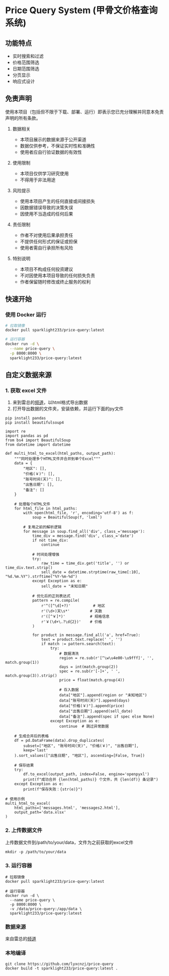 # Price Query System (甲骨文价格查询系统)

## 功能特点

- 实时搜索和过滤
- 价格范围筛选
- 日期范围筛选
- 分页显示
- 响应式设计


## 免责声明

使用本项目（包括但不限于下载、部署、运行）即表示您已充分理解并同意本免责声明的所有条款。

1. 数据相关
   - 本项目展示的数据来源于公开渠道
   - 数据仅供参考，不保证实时性和准确性
   - 使用者应自行验证数据的有效性

2. 使用限制
   - 本项目仅供学习研究使用
   - 不得用于非法用途

3. 风险提示
   - 使用本项目产生的任何直接或间接损失
   - 因数据错误导致的决策失误
   - 因使用不当造成的任何后果

4. 责任限制
   - 作者不对使用后果承担责任
   - 不提供任何形式的保证或担保
   - 使用者需自行承担所有风险

5. 特别说明
   - 本项目不构成任何投资建议
   - 不对因使用本项目导致的任何损失负责
   - 作者保留随时修改或终止服务的权利
  

## 快速开始
### 使用 Docker 运行

```bash
# 拉取镜像
docker pull sparklight233/price-query:latest

# 运行容器
docker run -d \
  --name price-query \
  -p 8000:8000 \
  sparklight233/price-query:latest
```

## 自定义数据来源


### 1. 获取 excel 文件
1. 来到雷总的[频道](https://t.me/masta_ee)，以html格式导出数据
2. 打开导出数据的文件夹，安装依赖，并运行下面的py文件

```
pip install pandas
pip install beautifulsoup4
```


```
import re
import pandas as pd
from bs4 import BeautifulSoup
from datetime import datetime

def multi_html_to_excel(html_paths, output_path):
    """同时处理多个HTML文件并合并到单个Excel"""
    data = {
        "地区": [],
        "价格(￥)": [],
        "账号时间(天)": [],
        "出售日期": [],
        "备注": []
    }

    # 处理每个HTML文件
    for html_file in html_paths:
        with open(html_file, 'r', encoding='utf-8') as f:
            soup = BeautifulSoup(f, 'lxml')

        # 复用之前的解析逻辑
        for message in soup.find_all('div', class_='message'):
            time_div = message.find('div', class_='date')
            if not time_div:
                continue

            # 时间处理增强
            try:
                raw_time = time_div.get('title', '') or time_div.text.strip()
                sell_date = datetime.strptime(raw_time[:10], "%d.%m.%Y").strftime("%Y-%m-%d")
            except Exception as e:
                sell_date = "未知日期"

            # 优化后的正则表达式
            pattern = re.compile(
                r'^([^\d]+?)'          # 地区
                r'(\d+)天\s*'         # 天数
                r'([^￥]*)'           # 规格信息
                r'￥(\d+\.?\d{2})'    # 价格
            )

            for product in message.find_all('a', href=True):
                text = product.text.replace(' ', '')
                if match := pattern.search(text):
                    try:
                        # 数据清洗
                        region = re.sub(r'[^\w\u4e00-\u9fff]', '', match.group(1))
                        days = int(match.group(2))
                        spec = re.sub(r'[-]+', ' ', match.group(3)).strip()
                        price = float(match.group(4))

                        # 存入数据
                        data["地区"].append(region or "未知地区")
                        data["账号时间(天)"].append(days)
                        data["价格(￥)"].append(price)
                        data["出售日期"].append(sell_date)
                        data["备注"].append(spec if spec else None)
                    except Exception as e:
                        continue  # 跳过异常数据

    # 生成合并后的表格
    df = pd.DataFrame(data).drop_duplicates(
        subset=["地区", "账号时间(天)", "价格(￥)", "出售日期"], 
        keep='last'
    ).sort_values(["出售日期", "地区"], ascending=[False, True])

    # 保存结果
    try:
        df.to_excel(output_path, index=False, engine='openpyxl')
        print(f"成功合并 {len(html_paths)} 个文件，共 {len(df)} 条记录")
    except Exception as e:
        print(f"保存失败：{str(e)}")

# 使用示例
multi_html_to_excel(
    html_paths=['messages.html', 'messages2.html'], 
    output_path='data.xlsx'
)
```

### 2. 上传数据文件
上传数据文件到/path/to/your/data，文件为之前获取的excel文件

```
mkdir -p /path/to/your/data
```

### 3. 运行容器
```
# 拉取镜像
docker pull sparklight233/price-query:latest

# 运行容器
docker run -d \
  --name price-query \
  -p 8000:8000 \
  -v /data/price-query:/app/data \
  sparklight233/price-query:latest
```


### 数据来源

来自雷总的[频道](https://t.me/masta_ee)

### 本地编译

```
git clone https://github.com/lyxcnzj/price-query
docker build -t sparklight233/price-query:latest .
```
